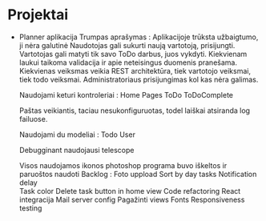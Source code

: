 # Projektai 

- Planner aplikacija
  Trumpas aprašymas :
    Aplikacijoje trūksta užbaigtumo, ji nėra galutinė
    Naudotojas gali sukurti naują vartotoją, prisijungti. Vartotojas gali matyti tik savo ToDo darbus, juos vykdyti. Kiekvienam laukui taikoma validacija ir apie neteisingus duomenis pranešama. Kiekvienas veiksmas veikia REST architektūra, tiek vartotojo veiksmai, tiek todo veiksmai. Administratoriaus prisijungimas kol kas nėra galimas. 
    
  Naudojami keturi kontroleriai :
	  Home
	  Pages
    ToDo
    ToDoComplete

  Paštas veikiantis, taciau nesukonfiguruotas, todel laiškai atsiranda log failuose.

  Naudojami du modeliai :
    Todo
    User

  Debugginant naudojausi telescope

  Visos naudojamos ikonos photoshop programa buvo iškeltos ir paruoštos naudoti
  Backlog :
  	Foto uppload
	  Sort by day tasks
	  Notification delay	
	  Task color
	  Delete task button in home view
	  Code refactoring
	  React integracija
	  Mail server config
	  Pagažinti views
	  Fonts
	  Responsiveness testing
